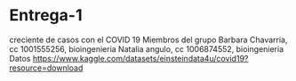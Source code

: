 # Entrega-1
creciente de casos con el COVID 19 
Miembros del grupo
Barbara Chavarria, cc 1001555256, bioingenieria 
Natalia angulo, cc 1006874552, bioingenieria 
Datos
https://www.kaggle.com/datasets/einsteindata4u/covid19?resource=download 

